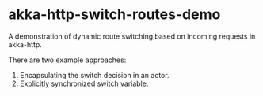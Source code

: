 # akka-http-switch-routes-demo
A demonstration of dynamic route switching based on incoming requests in akka-http.

There are two example approaches:
1. Encapsulating the switch decision in an actor.
2. Explicitly synchronized switch variable. 
